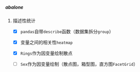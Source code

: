 ##### abalone

1. 描述性统计
   - [x] `pandas`自带`describe`函数（数据集拆分`group`）

   - [x] 变量之间的相关性`heatmap`
   - [x] `Rings`作为因变量绘制散点
   - [ ] `Sex`作为因变量绘制（散点图，箱型图，直方图`FacetGrid`）

